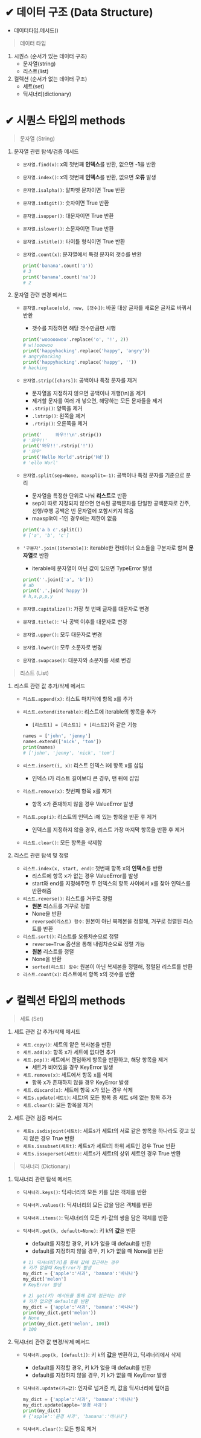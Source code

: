 # ✔ 데이터 구조 (Data Structure)
- 데이터타입.메서드()

> 데이터 타입
1. 시퀀스 (순서가 있는 데이터 구조)
   - 문자열(string)
   - 리스트(list)
2. 컬렉션 (순서가 없는 데이터 구조)
   - 세트(set)
   - 딕셔너리(dictionary)



# ✔ 시퀀스 타입의 methods

> 문자열 (String)
1. 문자열 관련 탐색/검증 메서드
   - `문자열.find(x)`: x의 첫번째 **인덱스**를 반환, 없으면 **-1**을 반환
   - `문자열.index()`: x의 첫번째 **인덱스**를 반환, 없으면 **오류** 발생
   - `문자열.isalpha()`: 알파벳 문자이면 True 반환
   - `문자열.isdigit()`: 숫자이면 True 반환
   - `문자열.isupper()`: 대문자이면 True 반환
   - `문자열.islower()`: 소문자이면 True 반환
   - `문자열.istitle()`: 타이틀 형식이면 True 반환
   - `문자열.count(x)`: 문자열에서 특정 문자의 갯수를 반환
  
      ```python
      print('banana'.count('a'))
      # 3
      print('banana'.count('na'))
      # 2
      ```

2. 문자열 관련 변경 메서드
   - `문자열.replace(old, new, [갯수])`: 바꿀 대상 글자를 새로운 글자로 바꿔서 반환
     -  갯수를 지정하면 해당 갯수만큼만 시행
      
      ```python
      print('wooooowoo'.replace('o', '!', 2))
      # w!!ooowoo
      print('happyhacking'.replace('happy', 'angry'))
      # angryhacking
      print('happyhacking'.replace('happy', ''))
      # hacking
      ```

   - `문자열.strip([chars])`: 공백이나 특정 문자를 제거
     - 문자열을 지정하지 않으면 공백이나 개행(\n)을 제거
     - 제거할 문자를 여러 개 넣으면, 해당하는 모든 문자들을 제거
     - `.strip()`: 양쪽을 제거
     - `.lstrip()`: 왼쪽을 제거
     - `.rtrip()`: 오른쪽을 제거
      
      ```python
      print('     와우!!\n'.strip())
      # '와우!!'
      print('와우!!'.rstrip('!'))
      # '와우'
      print('Hello World'.strip('Hd'))
      # 'ello Worl'
      ```

   - `문자열.split(sep=None, maxsplit=-1)`: 공백이나 특정 문자를 기준으로 분리
     - 문자열을 특정한 단위로 나눠 **리스트**로 반환
     - sep이 따로 지정되지 않으면 연속된 공백문자를 단일한 공백문자로 간주, 선행/후행 공백은 빈 문자열에 포함시키지 않음
     - maxsplit이 -1인 경우에는 제한이 없음
      
      ```python
      print('a b c'.split())
      # ['a', 'b', 'c']
      ```

   - `'구분자'.join([iterable])`: iterable한 컨테이너 요소들을 구분자로 함쳐 **문자열**로 반환
     - iterable에 문자열이 아닌 값이 있으면 TypeError 발생
      
      ```python
      print(''.join(['a', 'b']))
      # ab
      print(','.join('happy'))
      # h,a,p,p,y
      ```

   - `문자열.capitalize()`: 가장 첫 번째 글자를 대문자로 변경
   - `문자열.title()`: `'`나 공백 이후를 대문자로 변경
   - `문자열.upper()`: 모두 대문자로 변경
   - `문자열.lower()`: 모두 소문자로 변경
   - `문자열.swapcase()`: 대문자와 소문자를 서로 변경

> 리스트 (List)
1. 리스트 관련 값 추가/삭제 메서드
   - `리스트.append(x)`: 리스트 마지막에 항목 x를 추가
   - `리스트.extend(iterable)`: 리스트에 iterable의 항목을 추가
      - `[리스트1] = [리스트1] + [리스트2]`와 같은 기능
      
      ```python
      names = ['john', 'jenny']
      names.extend(['nick', 'tom'])
      print(names)
      # ['john', 'jenny', 'nick', 'tom']
      ```

   - `리스트.insert(i, x)`: 리스트 인덱스 i에 항목 x를 삽입
     - 인덱스 i가 리스트 길이보다 큰 경우, 맨 뒤에 삽입
   - `리스트.remove(x)`: 첫번째 항목 x를 제거
     - 항목 x가 존재하지 않을 경우 ValueError 발생
   - `리스트.pop(i)`: 리스트의 인덱스 i에 있는 항목을 반환 후 제거
     - 인덱스를 지정하지 않을 경우, 리스트 가장 마지막 항목을 반환 후 제거
   - `리스트.clear()`: 모든 항목을 삭제함

2. 리스트 관련 탐색 및 정렬
   - `리스트.index(x, start, end)`: 첫번째 항목 x의 **인덱스**를 반환
     - 리스트에 항목 x가 없는 경우 ValueError를 발생
     - start와 end를 지정해주면 두 인덱스의 항목 사이에서 x를 찾아 인덱스를 반환해줌
   - `리스트.reverse()`: 리스트를 거꾸로 정렬
     - **원본** 리스트를 거꾸로 정렬
     - None을 반환
     - `reversed(리스트) 함수`: 원본이 아닌 복제본을 정렬해, 거꾸로 정렬된 리스트를 반환
   - `리스트.sort()`: 리스트를 오름차순으로 정렬
     - `reverse=True` 옵션을 통해 내림차순으로 정렬 가능
     - **원본** 리스트를 정렬
     - None을 반환
     - `sorted(리스트) 함수`: 원본이 아닌 복제본을 정렬해, 정렬된 리스트를 반환
   - `리스트.count(x)`: 리스트에서 항목 x의 갯수를 반환



# ✔ 컬렉션 타입의 methods

> 세트 (Set)
1. 세트 관련 값 추가/삭제 메서드
   - `세트.copy()`: 세트의 얕은 복사본을 반환
   - `세트.add(x)`: 항목 x가 세트에 없다면 추가
   - `세트.pop()`: 세트에서 랜덤하게 항목을 반환하고, 해당 항목을 제거
     - 세트가 비어있을 경우 KeyError 발생
   - `세트.remove(x)`: 세트에서 항목 x를 삭제
     - 항목 x가 존재하지 않을 경우 KeyError 발생
   - `세트.discard(x)`: 세트에 항목 x가 있는 경우 삭제
   - `세트s.update(세트t)`: 세트t의 모든 항목 중 세트 s에 없는 항목 추가
   - `세트.clear()`: 모든 항목을 제거

2. 세트 관련 검증 메서드
   - `세트s.isdisjoint(세트t)`: 세트s가 세트t의 서로 같은 항목을 하나라도 갖고 있지 않은 경우 True 반환
   - `세트s.issubset(세트t)`: 세트s가 세트t의 하위 세트인 경우 True 반환
   - `세트s.issuperset(세트t)`: 세트s가 세트t의 상위 세트인 경우 True 반환

> 딕셔너리 (Dictionary)
1. 딕셔너리 관련 탐색 메서드
   - `딕셔너리.keys()`: 딕셔너리의 모든 키를 담은 객체를 반환
   - `딕셔너리.values()`: 딕셔너리의 모든 값을 담은 객체를 반환
   - `딕셔너리.items()`: 딕셔너리의 모든 키-값의 쌍을 담은 객체를 반환
   - `딕셔너리.get(k, default=None)`: 키 k의 **값**을 반환
     - default를 지정할 경우, 키 k가 없을 때 default를 반환
     - default를 지정하지 않을 경우, 키 k가 없을 때 None을 반환
      
      ```python
      # 1) 딕셔너리[키]를 통해 값에 접근하는 경우 
      # 키가 없을때 KeyError가 발생
      my_dict = {'apple':'사과', 'banana':'바나나'}
      my_dict['melon']
      # KeyError 발생

      # 2) get(키) 메서드를 통해 값에 접근하는 경우
      # 키가 없으면 default를 반환
      my_dict = {'apple':'사과', 'banana':'바나나'}
      print(my_dict.get('melon'))
      # None
      print(my_dict.get('melon', 100))
      # 100
      ```

2. 딕셔너리 관련 값 변경/삭제 메서드
   - `딕셔너리.pop(k, [default])`: 키 k의 **값**을 반환하고, 딕셔너리에서 삭제
     - default를 지정할 경우, 키 k가 없을 때 default를 반환
     - default를 지정하지 않을 경우, 키 k가 없을 때 KeyError 발생
   - `딕셔너리.update(키=값)`: 인자로 넘겨준 키, 값을 딕셔너리에 덮어씀
      
      ```python
      my_dict = {'apple':'사과', 'banana':'바나나'}
      my_dict.update(apple='문경 사과')
      print(my_dict)
      # {'apple':'문경 사과', 'banana':'바나나'}
      ```

   - `딕셔너리.clear()`: 모든 항목 제거
